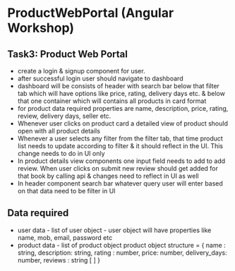 # ProductWebPortal (Angular Workshop)


## Task3: Product Web Portal
 - create a login & signup component for user. 
 - after successful login user should navigate to dashboard
 - dashboard will be consists of header with search bar below that filter tab which will have options like price, rating, delivery days etc. 
    & below that one container which will contains all products in card format
 - for product data required properties are name, description, price, rating, review, delivery days, seller etc.
 - Whenever user clicks on product card a detailed view of product should open with all product details
 - Whenever a user selects any filter from the filter tab, that time product list needs to update according to filter & it should reflect in the UI.
     This change needs to do in UI only
 - In product details view components one input field needs to add to add review. When user clicks on submit new review should get added for that book by
     calling api & changes need to reflect in UI as well
 - In header component search bar whatever query user will enter based on that data need to be filter in UI
 
## Data required
- user data - list of user object - user object will have properties like name, mob, email, password etc
- product data - list of product object
        product object structure = {
               name : string,
               description: string,
               rating : number,
               price: number,
               delivery_days: number,
               reviews : string [ ]
        }
